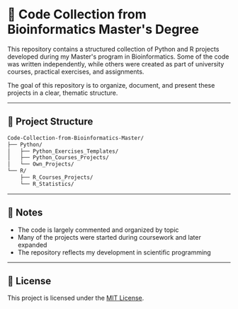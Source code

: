 # 🧬 Code Collection from Bioinformatics Master's Degree

This repository contains a structured collection of Python and R projects developed during my Master's program in Bioinformatics. Some of the code was written independently, while others were created as part of university courses, practical exercises, and assignments.

The goal of this repository is to organize, document, and present these projects in a clear, thematic structure.

---

## 📂 Project Structure

```bash
Code-Collection-from-Bioinformatics-Master/
├── Python/
│   ├── Python_Exercises_Templates/
│   ├── Python_Courses_Projects/
│   └── Own_Projects/
└── R/
    ├── R_Courses_Projects/
    └── R_Statistics/
```

---

## 📌 Notes

- The code is largely commented and organized by topic
- Many of the projects were started during coursework and later expanded
- The repository reflects my development in scientific programming

---

## 📎 License

This project is licensed under the [MIT License](LICENSE).
 
